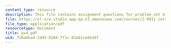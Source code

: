 ```yaml
---
content_type: resource
description: This file contains assignment questions for problem set 4.
file: https://ol-ocw-studio-app-qa.s3.amazonaws.com/courses/2-993j-introduction-to-numerical-analysis-for-engineering-13-002j-spring-2005/f26a8ea42d4582047f1c83a81ce8e16f_ps4.pdf
file_type: application/pdf
resourcetype: Document
title: ps4.pdf
uid: f26a8ea4-2d45-8204-7f1c-83a81ce8e16f
---
```

